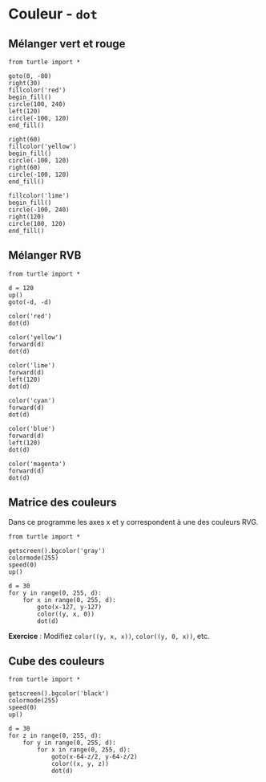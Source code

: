 # Couleur - `dot`

## Mélanger vert et rouge

```{codeplay}
from turtle import *

goto(0, -80)
right(30)
fillcolor('red')
begin_fill()
circle(100, 240)
left(120)
circle(-100, 120)
end_fill()

right(60)
fillcolor('yellow')
begin_fill()
circle(-100, 120)
right(60)
circle(-100, 120)
end_fill()

fillcolor('lime')
begin_fill()
circle(-100, 240)
right(120)
circle(100, 120)
end_fill()
```

## Mélanger RVB

```{codeplay}
from turtle import *

d = 120
up()
goto(-d, -d)

color('red')
dot(d)

color('yellow')
forward(d)
dot(d)

color('lime')
forward(d)
left(120)
dot(d)

color('cyan')
forward(d)
dot(d)

color('blue')
forward(d)
left(120)
dot(d)

color('magenta')
forward(d)
dot(d)
```

## Matrice des couleurs

Dans ce programme les axes x et y correspondent à une des couleurs RVG.

```{codeplay}
from turtle import *

getscreen().bgcolor('gray')
colormode(255)
speed(0)
up()

d = 30
for y in range(0, 255, d):
    for x in range(0, 255, d):
        goto(x-127, y-127)
        color((y, x, 0))
        dot(d)
```

**Exercice** : Modifiez `color((y, x, x))`, `color((y, 0, x))`, etc.

## Cube des couleurs

```{codeplay}
from turtle import *

getscreen().bgcolor('black')
colormode(255)
speed(0)
up()

d = 30
for z in range(0, 255, d):
    for y in range(0, 255, d):
        for x in range(0, 255, d):
            goto(x-64-z/2, y-64-z/2)
            color((x, y, z))
            dot(d)
```

```{codeplay}

````

```{codeplay}

````

```{codeplay}

````

```{codeplay}

````
